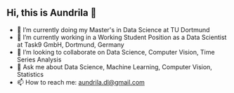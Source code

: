    ## Hi, this is Aundrila 👋





- 🔭 I’m currently doing my Master's in Data Science at TU Dortmund
- 🌱 I’m currently working in a Working Student Position as a  Data Scientist at Task9 GmbH, Dortmund, Germany
- 👯 I’m looking to collaborate on Data Science, Computer Vision, Time Series Analysis
- 💬 Ask me about Data Science, Machine Learning, Computer Vision, Statistics
- 📫 How to reach me: aundrila.dl@gmail.com



